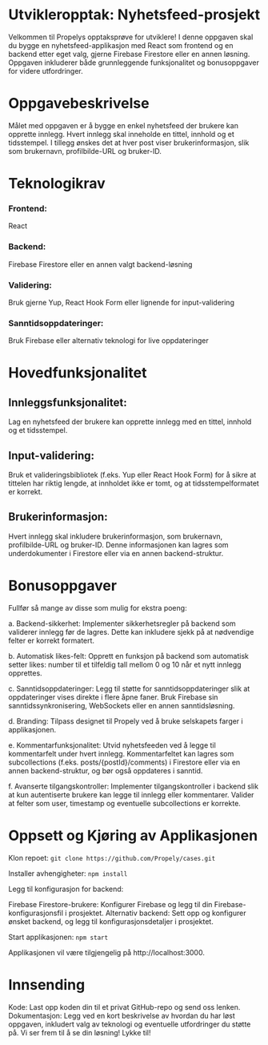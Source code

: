 # Utvikleropptak: Nyhetsfeed-prosjekt
Velkommen til Propelys opptaksprøve for utviklere! I denne oppgaven skal du bygge en nyhetsfeed-applikasjon med React som frontend og en backend etter eget valg, gjerne Firebase Firestore eller en annen løsning. Oppgaven inkluderer både grunnleggende funksjonalitet og bonusoppgaver for videre utfordringer.

# Oppgavebeskrivelse
Målet med oppgaven er å bygge en enkel nyhetsfeed der brukere kan opprette innlegg. Hvert innlegg skal inneholde en tittel, innhold og et tidsstempel. I tillegg ønskes det at hver post viser brukerinformasjon, slik som brukernavn, profilbilde-URL og bruker-ID.

# Teknologikrav
### Frontend: 
React
### Backend: 
Firebase Firestore eller en annen valgt backend-løsning
### Validering:
Bruk gjerne Yup, React Hook Form eller lignende for input-validering
### Sanntidsoppdateringer: 
Bruk Firebase eller alternativ teknologi for live oppdateringer

# Hovedfunksjonalitet
## Innleggsfunksjonalitet: 
Lag en nyhetsfeed der brukere kan opprette innlegg med en tittel, innhold og et tidsstempel.

## Input-validering: 
Bruk et valideringsbibliotek (f.eks. Yup eller React Hook Form) for å sikre at tittelen har riktig lengde, at innholdet ikke er tomt, og at tidsstempelformatet er korrekt.

## Brukerinformasjon: 
Hvert innlegg skal inkludere brukerinformasjon, som brukernavn, profilbilde-URL og bruker-ID. Denne informasjonen kan lagres som underdokumenter i Firestore eller via en annen backend-struktur.

# Bonusoppgaver
Fullfør så mange av disse som mulig for ekstra poeng:

a. Backend-sikkerhet: Implementer sikkerhetsregler på backend som validerer innlegg før de lagres. Dette kan inkludere sjekk på at nødvendige felter er korrekt formatert.

b. Automatisk likes-felt: Opprett en funksjon på backend som automatisk setter likes: number til et tilfeldig tall mellom 0 og 10 når et nytt innlegg opprettes.

c. Sanntidsoppdateringer: Legg til støtte for sanntidsoppdateringer slik at oppdateringer vises direkte i flere åpne faner. Bruk Firebase sin sanntidssynkronisering, WebSockets eller en annen sanntidsløsning.

d. Branding: Tilpass designet til Propely ved å bruke selskapets farger i applikasjonen.

e. Kommentarfunksjonalitet: Utvid nyhetsfeeden ved å legge til kommentarfelt under hvert innlegg. Kommentarfeltet kan lagres som subcollections (f.eks. posts/{postId}/comments) i Firestore eller via en annen backend-struktur, og bør også oppdateres i sanntid.

f. Avanserte tilgangskontroller: Implementer tilgangskontroller i backend slik at kun autentiserte brukere kan legge til innlegg eller kommentarer. Valider at felter som user, timestamp og eventuelle subcollections er korrekte.

# Oppsett og Kjøring av Applikasjonen
Klon repoet:
```git clone https://github.com/Propely/cases.git```

Installer avhengigheter:
```npm install```

Legg til konfigurasjon for backend:

Firebase Firestore-brukere: Konfigurer Firebase og legg til din Firebase-konfigurasjonsfil i prosjektet.
Alternativ backend: Sett opp og konfigurer ønsket backend, og legg til konfigurasjonsdetaljer i prosjektet.

Start applikasjonen:
```npm start```

Applikasjonen vil være tilgjengelig på http://localhost:3000.

# Innsending
Kode: Last opp koden din til et privat GitHub-repo og send oss lenken.
Dokumentasjon: Legg ved en kort beskrivelse av hvordan du har løst oppgaven, inkludert valg av teknologi og eventuelle utfordringer du støtte på.
Vi ser frem til å se din løsning! Lykke til!
